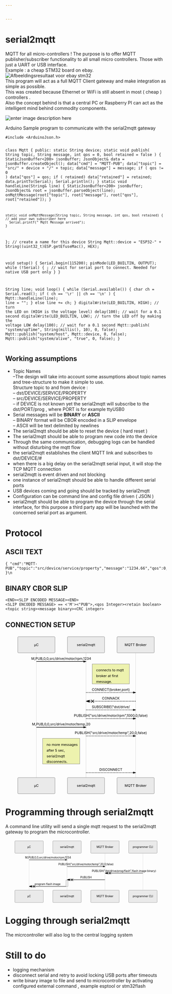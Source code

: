 ```yaml
---


---
```


<h1 id="serial2mqtt">serial2mqtt</h1>
<p>MQTT for all micro-controllers ! The purpose is to offer MQTT publisher/subscriber functionality to all small micro controllers. Those with just a UART or USB interface.<br>
Example : a cheap STM32 board on ebay.<br>
<img src="http://www.rogerclark.net/wp-content/uploads/2014/11/STM32Mini-300x300.jpg" alt="Afbeeldingsresultaat voor ebay stm32"><br>
This program will act as a full MQTT Client gateway and make integration as simple as possible.<br>
This was created because Ethernet or WiFi is still absent in most ( cheap ) controllers .<br>
Also the concept behind is that a central PC or Raspberry PI can act as the intelligent mind behind commodity components.</p>
<p><img src="http://drive.google.com/uc?export=view&amp;id=1rGeHOaMEGLJJqxFsd5fnaAE7N1DHoJUI" alt="enter image description here"></p>
<p>Arduino Sample program to communicate with the serial2mqtt  gateway</p>
<pre><code>#include &lt;ArduinoJson.h&gt;

class Mqtt {
  public:
    static String device;
    static void publish( String topic, String message, int qos = 0, bool retained = false ) {
      StaticJsonBuffer&lt;200&gt; jsonBuffer;
      JsonObject&amp; data = jsonBuffer.createObject();
      data["cmd"] = "MQTT-PUB";
      data["topic"] = "src/" + device + "/" + topic;
      data["message"] = message;
      if ( qos != 0 ) data["qos"] = qos;
      if ( retained) data["retained"] = retained;
      data.printTo(Serial);
      Serial.println();
    }
    static void handleLine(String&amp; line) {
      StaticJsonBuffer&lt;200&gt; jsonBuffer;
      JsonObject&amp; root = jsonBuffer.parseObject(line);
      onMqttMessage(root["topic"], root["message"], root["qos"], root["retained"]);
    }

    static void onMqttMessage(String topic, String message, int qos, bool retained) {
    // add your own subscriber here 
      Serial.printf(" Mqtt Message arrived");
    }
};
// create a name for this device
String Mqtt::device = "ESP32-" + String((uint32_t)ESP.getEfuseMac(), HEX);

void setup() {
  Serial.begin(115200);
  pinMode(LED_BUILTIN, OUTPUT);
  while (!Serial) {
    ; // wait for serial port to connect. Needed for native USB port only
  }
}

String line;
void loop() {
  while (Serial.available()) {
    char ch = Serial.read();
    if ( ch == '\r' || ch == '\n' ) {
      Mqtt::handleLine(line);
      line = "";
    } else
      line += ch;
  }
  digitalWrite(LED_BUILTIN, HIGH);   // turn the LED on (HIGH is the voltage level)
  delay(100);                       // wait for a 0.1 second
  digitalWrite(LED_BUILTIN, LOW);    // turn the LED off by making the voltage LOW
  delay(100);                       // wait for a 0.1 second
  Mqtt::publish( "system/upTime", String(millis(), 10), 0, false);
  Mqtt::publish("system/host", Mqtt::device, 0, false);
  Mqtt::publish("system/alive", "true", 0, false);
  }
</code></pre>
<h2 id="working-assumptions">Working assumptions</h2>
<ul>
<li>Topic Names<br>
–The design will take into account some assumptions about topic names and tree-structure to make it simple to use.<br>
Structure topic to and from  device :<br>
– dst/DEVICE/SERVICE/PROPERTY<br>
– src/DEVICE/SERVICE/PROPERTY<br>
– if DEVICE is not known yet the serial2mqtt will subscribe to the dst/PORT/prog , where PORT is for example ttyUSB0</li>
<li>Serial messages will be <strong>BINARY</strong> or <strong>ASCII</strong><br>
– BINARY format will be CBOR encoded in a SLIP envelope<br>
– ASCII will be text delimited by newlines</li>
<li>The serial2mqtt should be able to reset the device ( hard reset )</li>
<li>The serial2mqtt should be able to program new code into the device</li>
<li>Through the same communication, debugging logs can be handled without disturbing the mqtt flow</li>
<li>the serial2mqtt establishes the client MQTT link and subscribes to dst/DEVICE/#</li>
<li>when there is a big delay on the serial2mqtt serial input, it will stop the TCP MQTT connection</li>
<li>serial2mqtt is event driven and not blocking</li>
<li>one instance of serial2mqtt should be able to handle different serial ports</li>
<li>USB devices coming and going should be tracked by serial2mqtt</li>
<li>Configuration can be command line and config file driven ( JSON )</li>
<li>serial2mqtt should be able to program the device through the serial interface, for this purpose a third party app will be launched with the concerned serial port as argument.</li>
</ul>
<h1 id="protocol">Protocol</h1>
<h2 id="ascii-text">ASCII TEXT</h2>
<pre><code>{ "cmd":"MQTT-PUB","topic":"src/device/service/property","message":"1234.66","qos":0,"retained":false }\n
</code></pre>
<h2 id="binary-cbor-slip">BINARY CBOR SLIP</h2>
<pre><code>&lt;END&gt;&lt;SLIP ENCODED MESSAGE&gt;&lt;END&gt;
&lt;SLIP ENCODED MESSAGE&gt; == &lt;'M'&gt;&lt;"PUB"&gt;,&lt;qos Integer&gt;&lt;retain boolean&gt;&lt;topic string&gt;&lt;message binary&gt;&lt;CRC integer&gt;
</code></pre>
<h2 id="connection-setup">CONNECTION SETUP</h2>
<div class="mermaid"><svg xmlns="http://www.w3.org/2000/svg" id="mermaid-svg-TmbFDv4UHL0JA9X4" height="100%" width="100%" style="max-width:650px;" viewBox="-50 -10 650 644"><g></g><g><line id="actor28" x1="75" y1="5" x2="75" y2="633" class="actor-line" stroke-width="0.5px" stroke="#999"></line><rect x="0" y="0" fill="#eaeaea" stroke="#666" width="150" height="65" rx="3" ry="3" class="actor"></rect><text x="75" y="32.5" dominant-baseline="central" alignment-baseline="central" class="actor" style="text-anchor: middle;"><tspan x="75" dy="0">µC</tspan></text></g><g><line id="actor29" x1="275" y1="5" x2="275" y2="633" class="actor-line" stroke-width="0.5px" stroke="#999"></line><rect x="200" y="0" fill="#eaeaea" stroke="#666" width="150" height="65" rx="3" ry="3" class="actor"></rect><text x="275" y="32.5" dominant-baseline="central" alignment-baseline="central" class="actor" style="text-anchor: middle;"><tspan x="275" dy="0">serial2mqtt</tspan></text></g><g><line id="actor30" x1="475" y1="5" x2="475" y2="633" class="actor-line" stroke-width="0.5px" stroke="#999"></line><rect x="400" y="0" fill="#eaeaea" stroke="#666" width="150" height="65" rx="3" ry="3" class="actor"></rect><text x="475" y="32.5" dominant-baseline="central" alignment-baseline="central" class="actor" style="text-anchor: middle;"><tspan x="475" dy="0">MQTT Broker</tspan></text></g><defs><marker id="arrowhead" refX="5" refY="2" markerWidth="6" markerHeight="4" orient="auto"><path d="M 0,0 V 4 L6,2 Z"></path></marker></defs><defs><marker id="crosshead" markerWidth="15" markerHeight="8" orient="auto" refX="16" refY="4"><path fill="black" stroke="#000000" stroke-width="1px" d="M 9,2 V 6 L16,4 Z" style="stroke-dasharray: 0, 0;"></path><path fill="none" stroke="#000000" stroke-width="1px" d="M 0,1 L 6,7 M 6,1 L 0,7" style="stroke-dasharray: 0, 0;"></path></marker></defs><g><text x="175" y="93" class="messageText" style="text-anchor: middle;">M,PUB,0,0,src/drive/motor/rpm,1234</text><line x1="75" y1="100" x2="275" y2="100" class="messageLine0" stroke-width="2" stroke="black" marker-end="url(#arrowhead)" style="fill: none;"></line></g><g><rect x="300" y="110" fill="#EDF2AE" stroke="#666" width="150" height="80" rx="0" ry="0" class="note"></rect><text x="316" y="140" fill="black" class="noteText"><tspan x="316">connects to mqtt</tspan><tspan dy="23" x="316">broker at first</tspan><tspan dy="23" x="316">message.</tspan></text></g><g><text x="375" y="218" class="messageText" style="text-anchor: middle;">CONNECT(broker,port)</text><line x1="275" y1="225" x2="475" y2="225" class="messageLine1" stroke-width="2" stroke="black" marker-end="url(#arrowhead)" style="stroke-dasharray: 3, 3; fill: none;"></line></g><g><text x="375" y="253" class="messageText" style="text-anchor: middle;">CONNACK</text><line x1="475" y1="260" x2="275" y2="260" class="messageLine1" stroke-width="2" stroke="black" marker-end="url(#crosshead)" style="stroke-dasharray: 3, 3; fill: none;"></line></g><g><text x="375" y="288" class="messageText" style="text-anchor: middle;">SUBSCRIBE("dst/drive/</text><line x1="275" y1="295" x2="475" y2="295" class="messageLine1" stroke-width="2" stroke="black" marker-end="url(#arrowhead)" style="stroke-dasharray: 3, 3; fill: none;"></line></g><g><text x="375" y="323" class="messageText" style="text-anchor: middle;">PUBLISH("src/drive/motor/rpm",1000,0,false)</text><line x1="275" y1="330" x2="475" y2="330" class="messageLine1" stroke-width="2" stroke="black" marker-end="url(#arrowhead)" style="stroke-dasharray: 3, 3; fill: none;"></line></g><g><text x="175" y="358" class="messageText" style="text-anchor: middle;">M,PUB,0,0,src/drive/motor/temp,20</text><line x1="75" y1="365" x2="275" y2="365" class="messageLine0" stroke-width="2" stroke="black" marker-end="url(#arrowhead)" style="fill: none;"></line></g><g><text x="375" y="393" class="messageText" style="text-anchor: middle;">PUBLISH("src/drive/motor/temp",20,0,false)</text><line x1="275" y1="400" x2="475" y2="400" class="messageLine1" stroke-width="2" stroke="black" marker-end="url(#arrowhead)" style="stroke-dasharray: 3, 3; fill: none;"></line></g><g><rect x="100" y="410" fill="#EDF2AE" stroke="#666" width="150" height="103" rx="0" ry="0" class="note"></rect><text x="116" y="440" fill="black" class="noteText"><tspan x="116">no more messages</tspan><tspan dy="23" x="116">after 5 sec,</tspan><tspan dy="23" x="116">serial2mqtt</tspan><tspan dy="23" x="116">disconnects.</tspan></text></g><g><text x="375" y="541" class="messageText" style="text-anchor: middle;">DISCONNECT</text><line x1="275" y1="548" x2="475" y2="548" class="messageLine1" stroke-width="2" stroke="black" marker-end="url(#arrowhead)" style="stroke-dasharray: 3, 3; fill: none;"></line></g><g><rect x="0" y="568" fill="#eaeaea" stroke="#666" width="150" height="65" rx="3" ry="3" class="actor"></rect><text x="75" y="600.5" dominant-baseline="central" alignment-baseline="central" class="actor" style="text-anchor: middle;"><tspan x="75" dy="0">µC</tspan></text></g><g><rect x="200" y="568" fill="#eaeaea" stroke="#666" width="150" height="65" rx="3" ry="3" class="actor"></rect><text x="275" y="600.5" dominant-baseline="central" alignment-baseline="central" class="actor" style="text-anchor: middle;"><tspan x="275" dy="0">serial2mqtt</tspan></text></g><g><rect x="400" y="568" fill="#eaeaea" stroke="#666" width="150" height="65" rx="3" ry="3" class="actor"></rect><text x="475" y="600.5" dominant-baseline="central" alignment-baseline="central" class="actor" style="text-anchor: middle;"><tspan x="475" dy="0">MQTT Broker</tspan></text></g></svg></div>
<h1 id="programming-through-serial2mqtt">Programming through serial2mqtt</h1>
<p>A command line utility will send a single mqtt request to the serial2mqtt gateway to program the microcontroller.</p>
<div class="mermaid"><svg xmlns="http://www.w3.org/2000/svg" id="mermaid-svg-70yWx46pkN8IT8AG" height="100%" width="100%" style="max-width:850px;" viewBox="-50 -10 850 336"><g></g><g><line id="actor31" x1="75" y1="5" x2="75" y2="325" class="actor-line" stroke-width="0.5px" stroke="#999"></line><rect x="0" y="0" fill="#eaeaea" stroke="#666" width="150" height="65" rx="3" ry="3" class="actor"></rect><text x="75" y="32.5" dominant-baseline="central" alignment-baseline="central" class="actor" style="text-anchor: middle;"><tspan x="75" dy="0">µC</tspan></text></g><g><line id="actor32" x1="275" y1="5" x2="275" y2="325" class="actor-line" stroke-width="0.5px" stroke="#999"></line><rect x="200" y="0" fill="#eaeaea" stroke="#666" width="150" height="65" rx="3" ry="3" class="actor"></rect><text x="275" y="32.5" dominant-baseline="central" alignment-baseline="central" class="actor" style="text-anchor: middle;"><tspan x="275" dy="0">serial2mqtt</tspan></text></g><g><line id="actor33" x1="475" y1="5" x2="475" y2="325" class="actor-line" stroke-width="0.5px" stroke="#999"></line><rect x="400" y="0" fill="#eaeaea" stroke="#666" width="150" height="65" rx="3" ry="3" class="actor"></rect><text x="475" y="32.5" dominant-baseline="central" alignment-baseline="central" class="actor" style="text-anchor: middle;"><tspan x="475" dy="0">MQTT Broker</tspan></text></g><g><line id="actor34" x1="675" y1="5" x2="675" y2="325" class="actor-line" stroke-width="0.5px" stroke="#999"></line><rect x="600" y="0" fill="#eaeaea" stroke="#666" width="150" height="65" rx="3" ry="3" class="actor"></rect><text x="675" y="32.5" dominant-baseline="central" alignment-baseline="central" class="actor" style="text-anchor: middle;"><tspan x="675" dy="0">programmer CLI</tspan></text></g><defs><marker id="arrowhead" refX="5" refY="2" markerWidth="6" markerHeight="4" orient="auto"><path d="M 0,0 V 4 L6,2 Z"></path></marker></defs><defs><marker id="crosshead" markerWidth="15" markerHeight="8" orient="auto" refX="16" refY="4"><path fill="black" stroke="#000000" stroke-width="1px" d="M 9,2 V 6 L16,4 Z" style="stroke-dasharray: 0, 0;"></path><path fill="none" stroke="#000000" stroke-width="1px" d="M 0,1 L 6,7 M 6,1 L 0,7" style="stroke-dasharray: 0, 0;"></path></marker></defs><g><text x="175" y="93" class="messageText" style="text-anchor: middle;">M,PUB,0,0,src/drive/motor/rpm,1234</text><line x1="75" y1="100" x2="275" y2="100" class="messageLine0" stroke-width="2" stroke="black" marker-end="url(#arrowhead)" style="fill: none;"></line></g><g><text x="375" y="128" class="messageText" style="text-anchor: middle;">PUBLISH("src/drive/motor/temp",20,0,false)</text><line x1="275" y1="135" x2="475" y2="135" class="messageLine0" stroke-width="2" stroke="black" marker-end="url(#arrowhead)" style="fill: none;"></line></g><g><text x="575" y="163" class="messageText" style="text-anchor: middle;">PUBLISH("dst/drive/prog/flash",flash image binary)</text><line x1="675" y1="170" x2="475" y2="170" class="messageLine0" stroke-width="2" stroke="black" marker-end="url(#crosshead)" style="fill: none;"></line></g><g><text x="375" y="198" class="messageText" style="text-anchor: middle;">PUBLISH</text><line x1="475" y1="205" x2="275" y2="205" class="messageLine0" stroke-width="2" stroke="black" marker-end="url(#crosshead)" style="fill: none;"></line></g><g><rect x="270" y="207" fill="#f4f4f4" stroke="#666" width="10" height="33" rx="0" ry="0"></rect></g><g><text x="172.5" y="233" class="messageText" style="text-anchor: middle;">program flash image</text><line x1="270" y1="240" x2="75" y2="240" class="messageLine0" stroke-width="2" stroke="black" marker-end="url(#crosshead)" style="fill: none;"></line></g><g><rect x="0" y="260" fill="#eaeaea" stroke="#666" width="150" height="65" rx="3" ry="3" class="actor"></rect><text x="75" y="292.5" dominant-baseline="central" alignment-baseline="central" class="actor" style="text-anchor: middle;"><tspan x="75" dy="0">µC</tspan></text></g><g><rect x="200" y="260" fill="#eaeaea" stroke="#666" width="150" height="65" rx="3" ry="3" class="actor"></rect><text x="275" y="292.5" dominant-baseline="central" alignment-baseline="central" class="actor" style="text-anchor: middle;"><tspan x="275" dy="0">serial2mqtt</tspan></text></g><g><rect x="400" y="260" fill="#eaeaea" stroke="#666" width="150" height="65" rx="3" ry="3" class="actor"></rect><text x="475" y="292.5" dominant-baseline="central" alignment-baseline="central" class="actor" style="text-anchor: middle;"><tspan x="475" dy="0">MQTT Broker</tspan></text></g><g><rect x="600" y="260" fill="#eaeaea" stroke="#666" width="150" height="65" rx="3" ry="3" class="actor"></rect><text x="675" y="292.5" dominant-baseline="central" alignment-baseline="central" class="actor" style="text-anchor: middle;"><tspan x="675" dy="0">programmer CLI</tspan></text></g></svg></div>
<h1 id="logging-through-serial2mqtt">Logging through serial2mqtt</h1>
<p>The micrcontroller will also log to the central logging system</p>
<h1 id="still-to-do">Still to do</h1>
<ul>
<li>logging mechanism</li>
<li>disconnect serial and retry to avoid locking USB ports after timeouts</li>
<li>write binary image to file and send to microcontroller by activating configured external command , example esptool or stm32flash</li>
</ul>

